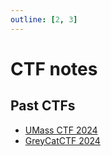 ```yaml
---
outline: [2, 3]
---
```


# CTF notes

## Past CTFs

-   [UMass CTF 2024](./00_Online_Challenge/00_UMass_CTF_2024/index.md)
-   [GreyCatCTF 2024](./00_Online_Challenge/01_GreyCatCTF_2024/index.md)

